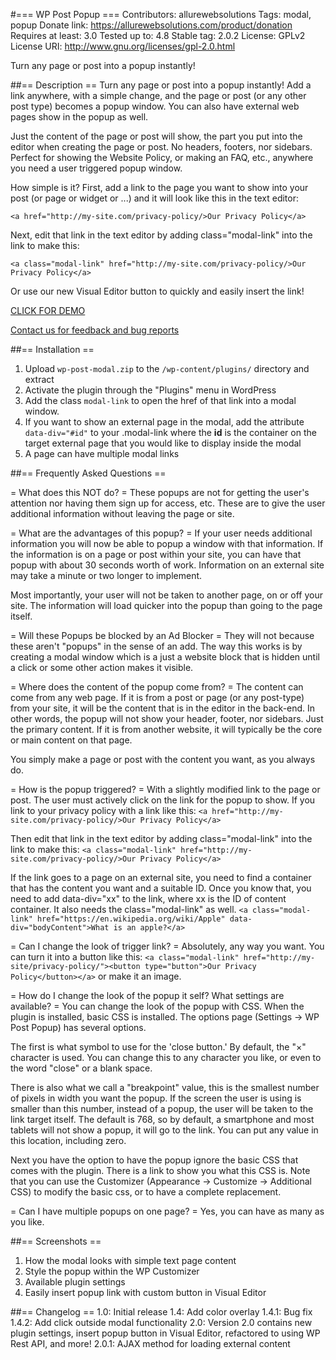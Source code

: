 #=== WP Post Popup ===
Contributors: allurewebsolutions
Tags: modal, popup
Donate link: https://allurewebsolutions.com/product/donation
Requires at least: 3.0
Tested up to: 4.8
Stable tag: 2.0.2
License: GPLv2
License URI: http://www.gnu.org/licenses/gpl-2.0.html

Turn any page or post into a popup instantly!

##== Description ==
Turn any page or post into a popup instantly! Add a link anywhere, with a simple change, and the page or post (or any other post type) becomes a popup window. You can also have external web pages show in the popup as well.

Just the content of the page or post will show, the part you put into the editor when creating the page or post. No headers, footers, nor sidebars. Perfect for showing the Website Policy, or making an FAQ, etc., anywhere you need a user triggered popup window.

How simple is it? First, add a link to the page you want to show into your post (or page or widget or ...) and it will look like this in the text editor:

`<a href="http://my-site.com/privacy-policy/>Our Privacy Policy</a>`

Next, edit that link in the text editor by adding class="modal-link" into the link to make this:

`<a class="modal-link" href="http://my-site.com/privacy-policy/>Our Privacy Policy</a>`

Or use our new Visual Editor button to quickly and easily insert the link!

[CLICK FOR DEMO](https://wp-post-modal.allureprojects.com/)

[Contact us for feedback and bug reports](https://allurewebsolutions.com/contact)

##== Installation ==
1. Upload `wp-post-modal.zip` to the `/wp-content/plugins/` directory and extract
2. Activate the plugin through the "Plugins" menu in WordPress
3. Add the class `modal-link` to open the href of that link into a modal window.
4. If you want to show an external page in the modal, add the attribute `data-div="#id"` to your .modal-link where the <strong>id</strong> is the container on the target external page that you would like to display inside the modal
5. A page can have multiple modal links

##== Frequently Asked Questions ==

= What does this NOT do? =
These popups are not for getting the user's attention nor having them sign up for access, etc. These are to give the user additional information without leaving the page or site.

= What are the advantages of this popup? =
If your user needs additional information you will now be able to popup a window with that information. If the information is on a page or post within your site, you can have that popup with about 30 seconds worth of work. Information on an external site may take a minute or two longer to implement.

Most importantly, your user will not be taken to another page, on or off your site. The information will load quicker into the popup than going to the page itself.

= Will these Popups be blocked by an Ad Blocker =
They will not because these aren't "popups" in the sense of an add. The way this works is by creating a modal window which is a just a website block that is hidden until a click or some other action makes it visible.

= Where does the content of the popup come from? =
The content can come from any web page. If it is from a post or page (or any post-type) from your site, it will be the content that is in the editor in the back-end. In other words, the popup will not show your header, footer, nor sidebars. Just the primary content. If it is from another website, it will typically be the core or main content on that page.

You simply make a page or post with the content you want, as you always do.

= How is the popup triggered? =
With a slightly modified link to the page or post. The user must actively click on the link for the popup to show.
If you link to your privacy policy with a link like this:
`<a href="http://my-site.com/privacy-policy/>Our Privacy Policy</a>`

Then edit that link in the text editor by adding class="modal-link" into the link to make this:
`<a class="modal-link" href="http://my-site.com/privacy-policy/>Our Privacy Policy</a>`

If the link goes to a page on an external site, you need to find a container that has the content you want and a suitable ID. Once you know that, you need to add data-div="xx" to the link, where xx is the ID of content container. It also needs the class="modal-link" as well.  `<a class="modal-link" href="https://en.wikipedia.org/wiki/Apple" data-div="bodyContent">What is an apple?</a>`

= Can I change the look of trigger link? =
Absolutely, any way you want. You can turn it into a button like this: `<a class="modal-link" href="http://my-site/privacy-policy/"><button type="button">Our Privacy Policy</button></a>` or make it an image.

= How do I change the look of the popup it self? What settings are available? =
You can change the look of the popup with CSS. When the plugin is installed, basic CSS is installed. The options page (Settings -> WP Post Popup) has several options.

The first is what symbol to use for the 'close button.' By default, the "×" character is used. You can change this to any character you like, or even to the word "close" or a blank space.

There is also what we call a "breakpoint" value, this is the smallest number of pixels in width you want the popup. If the screen the user is using is smaller than this number, instead of a popup, the user will be taken to the link target itself. The default is 768, so by default, a smartphone and most tablets will not show a popup, it will go to the link. You can put any value in this location, including zero.

Next you have the option to have the popup ignore the basic CSS that comes with the plugin. There is a link to show you what this CSS is. Note that you can use the Customizer (Appearance -> Customize -> Additional CSS) to modify the basic css, or to have a complete replacement.

= Can I have multiple popups on one page? =
Yes, you can have as many as you like.

##== Screenshots ==
1. How the modal looks with simple text page content
2. Style the popup within the WP Customizer
3. Available plugin settings
4. Easily insert popup link with custom button in Visual Editor

##== Changelog ==
1.0: Initial release
1.4: Add color overlay
1.4.1: Bug fix
1.4.2: Add click outside modal functionality
2.0: Version 2.0 contains new plugin settings, insert popup button in Visual Editor, refactored to using WP Rest API, and more!
2.0.1: AJAX method for loading external content
